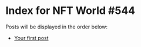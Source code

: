# Index for NFT World #544
Posts will be displayed in the order below:

- [Your first post](./001-first.md)

